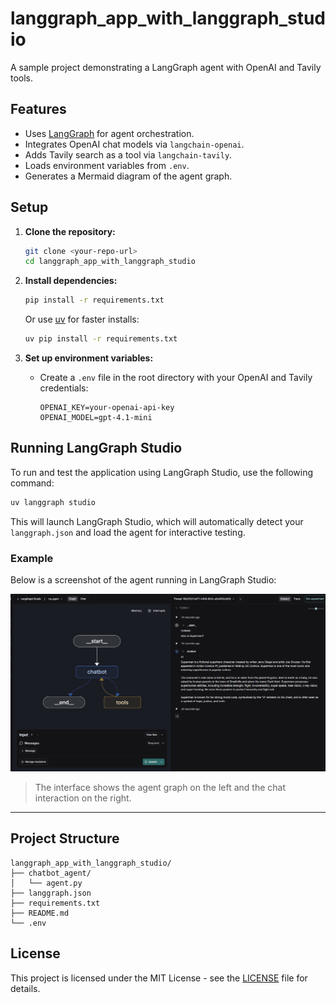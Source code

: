 # langgraph_app_with_langgraph_studio

A sample project demonstrating a LangGraph agent with OpenAI and Tavily tools.

## Features

- Uses [LangGraph](https://github.com/langchain-ai/langgraph) for agent orchestration.
- Integrates OpenAI chat models via `langchain-openai`.
- Adds Tavily search as a tool via `langchain-tavily`.
- Loads environment variables from `.env`.
- Generates a Mermaid diagram of the agent graph.

## Setup

1. **Clone the repository:**
   ```sh
   git clone <your-repo-url>
   cd langgraph_app_with_langgraph_studio
   ```

2. **Install dependencies:**
   ```sh
   pip install -r requirements.txt
   ```
   Or use [uv](https://github.com/astral-sh/uv) for faster installs:
   ```sh
   uv pip install -r requirements.txt
   ```

3. **Set up environment variables:**
   - Create a `.env` file in the root directory with your OpenAI and Tavily credentials:
     ```
     OPENAI_KEY=your-openai-api-key
     OPENAI_MODEL=gpt-4.1-mini
     ```

## Running LangGraph Studio

To run and test the application using LangGraph Studio, use the following command:

```sh
uv langgraph studio
```

This will launch LangGraph Studio, which will automatically detect your `langgraph.json` and load the agent for interactive testing.

### Example

Below is a screenshot of the agent running in LangGraph Studio:

![LangGraph Studio Example](./static/langgraph_studio.png)

> The interface shows the agent graph on the left and the chat interaction on the right.

---


## Project Structure

```
langgraph_app_with_langgraph_studio/
├── chatbot_agent/
│   └── agent.py
├── langgraph.json
├── requirements.txt
├── README.md
└── .env
```

## License

This project is licensed under the MIT License - see the [LICENSE](LICENSE) file for details.